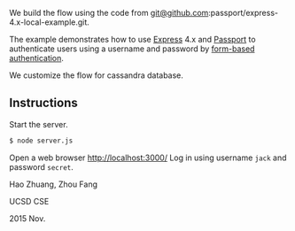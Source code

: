 

We build the flow using the code from 
git@github.com:passport/express-4.x-local-example.git. 

The example demonstrates how to use [Express](http://expressjs.com/) 4.x and
[Passport](http://passportjs.org/) to authenticate users using a username and
password by [form-based authentication](https://en.wikipedia.org/wiki/HTTP%2BHTML_form-based_authentication).

We customize the flow for cassandra database. 

## Instructions

Start the server.

```bash
$ node server.js
```

Open a web browser [http://localhost:3000/](http://127.0.0.1:3000/)
Log in using username `jack` and password `secret`.


Hao Zhuang, Zhou Fang

UCSD CSE 

2015 Nov. 

